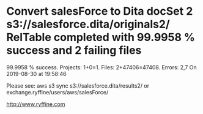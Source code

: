 # Convert salesForce to Dita docSet 2 s3://salesforce.dita/originals2/ RelTable completed with 99.9958 % success and 2 failing files

99.9958 % success. Projects: 1+0=1.  Files: 2+47406=47408. Errors: 2,7  On 2019-08-30 at 19:58:46



Please see: aws s3 sync s3://salesforce.dita/results2/ or exchange.ryffine/users/aws/salesForce/

http://www.ryffine.com
